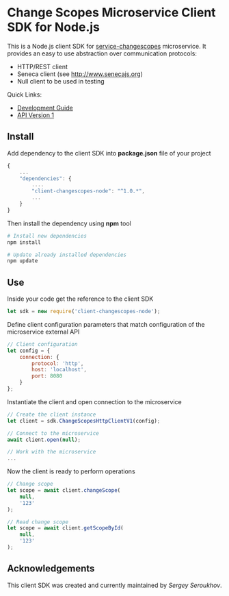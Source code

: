 # Change Scopes Microservice Client SDK for Node.js

This is a Node.js client SDK for [service-changescopes](https://github.com/pip-services-infrastructure2/service-changescopes-node) microservice.
It provides an easy to use abstraction over communication protocols:

* HTTP/REST client
* Seneca client (see http://www.senecajs.org)
* Null client to be used in testing

<a name="links"></a> Quick Links:

* [Development Guide](doc/Development.md)
* [API Version 1](doc/NodeClientApiV1.md)

## Install

Add dependency to the client SDK into **package.json** file of your project
```javascript
{
    ...
    "dependencies": {
        ....
        "client-changescopes-node": "^1.0.*",
        ...
    }
}
```

Then install the dependency using **npm** tool
```bash
# Install new dependencies
npm install

# Update already installed dependencies
npm update
```

## Use

Inside your code get the reference to the client SDK
```javascript
let sdk = new require('client-changescopes-node');
```

Define client configuration parameters that match configuration of the microservice external API
```javascript
// Client configuration
let config = {
    connection: {
        protocol: 'http',
        host: 'localhost', 
        port: 8080
    }
};
```

Instantiate the client and open connection to the microservice
```javascript
// Create the client instance
let client = sdk.ChangeScopesHttpClientV1(config);

// Connect to the microservice
await client.open(null);

// Work with the microservice
...
```

Now the client is ready to perform operations
```javascript
// Change scope
let scope = await client.changeScope(
    null,
    '123'
);
```

```javascript
// Read change scope
let scope = await client.getScopeById(
    null,
    '123'
);
```    

## Acknowledgements

This client SDK was created and currently maintained by *Sergey Seroukhov*.

